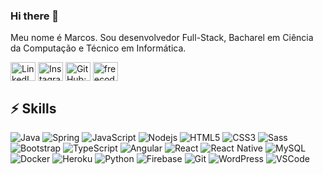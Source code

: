 ### Hi there 👋

Meu nome é Marcos. Sou desenvolvedor Full-Stack, Bacharel em Ciência da Computação e Técnico em Informática.

<p align="left">
<a href="https://linkedin.com/in/marcos-costa-braga" target="blank"><img align="center" src="https://cdn.jsdelivr.net/npm/simple-icons@3.0.1/icons/linkedin.svg" alt="LinkedIn: marcos-costa-braga" height="30" width="40" /></a>
<a href="https://instagram.com/marcos_costa_braga" target="blank"><img align="center" src="https://cdn.jsdelivr.net/npm/simple-icons@3.0.1/icons/instagram.svg" alt="Instagram: marcos_costa_braga" height="30" width="40" /></a>
<a href="https://www.github.com/marcos-costa-braga" target="blank"><img align="center" src="https://cdn.jsdelivr.net/npm/simple-icons@3.0.1/icons/github.svg" alt="GitHub: marcos-costa-braga" height="30" width="40" /></a>
<a href="https://www.freecodecamp.org/marcos-costa-braga" target="blank"><img align="center" src="https://cdn.jsdelivr.net/npm/simple-icons@3.0.1/icons/freecodecamp.svg" alt="freecodecamp: marcos-costa-braga" height="30" width="40" /></a>
</p>

## ⚡ Skills

![Java](https://img.shields.io/badge/-Java-007396?style=flat-square&logo=java)
![Spring](https://img.shields.io/badge/-Spring-6DB33F?style=flat-square&logo=spring&logoColor=white)
![JavaScript](https://img.shields.io/badge/-JavaScript-black?style=flat-square&logo=javascript)
![Nodejs](https://img.shields.io/badge/-Nodejs-339933?style=flat-square&logo=Node.js&logoColor=white)
![HTML5](https://img.shields.io/badge/-HTML5-E34F26?style=flat-square&logo=html5&logoColor=white)
![CSS3](https://img.shields.io/badge/-CSS3-1572B6?style=flat-square&logo=css3)
![Sass](https://img.shields.io/badge/-Sass-CC6699?style=flat-square&logo=sass&logoColor=white)
![Bootstrap](https://img.shields.io/badge/-Bootstrap-563D7C?style=flat-square&logo=bootstrap)
![TypeScript](https://img.shields.io/badge/-TypeScript-007ACC?style=flat-square&logo=typescript)
![Angular](https://img.shields.io/badge/-Angular-DD0031?style=flat-square&logo=angular)
![React](https://img.shields.io/badge/-React-61DAFB?style=flat-square&logo=React&logoColor=black)
![React Native](https://img.shields.io/badge/-React%20Native-61DAFB?style=flat-square&logo=React&logoColor=black)
![MySQL](https://img.shields.io/badge/-MySQL-4479A1?style=flat-square&logo=mysql&logoColor=white)
![Docker](https://img.shields.io/badge/-Docker-2496ED?style=flat-square&logo=docker&logoColor=white)
![Heroku](https://img.shields.io/badge/-Heroku-430098?style=flat-square&logo=Heroku&logoColor=white)
![Python](https://img.shields.io/badge/-Python-3776AB?style=flat-square&logo=Python&logoColor=white)
![Firebase](https://img.shields.io/badge/Firebase-FFCA28?style=flat-square&logo=firebase&logoColor=white)
![Git](https://img.shields.io/badge/-Git-black?style=flat-square&logo=git)
![WordPress](https://img.shields.io/badge/-WordPress-21759B?style=flat-square&logo=WordPress&logoColor=white)
![VSCode](https://img.shields.io/badge/-VSCode-007ACC?style=flat-square&logo=visual-studio-code&logoColor=white)

